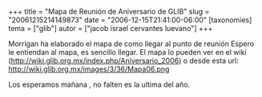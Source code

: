 +++
title = "Mapa de Reunión de Aniversario de GLIB"
slug = "20061215214149873"
date = "2006-12-15T21:41:00-06:00"
[taxonomies]
tema = ["glib"]
autor = ["jacob israel cervantes luevano"]
+++

Morrigan ha elaborado el mapa de como llegar al punto de reunión Espero le
entiendan al mapa, es sencillo llegar. El mapa lo pueden ver en el wiki
(<http://wiki.glib.org.mx/index.php/Aniversario_2006>) o desde esta url:
<http://wiki.glib.org.mx/images/3/36/Mapa06.png>

Los esperamos mañana , no falten es la ultima del año.
